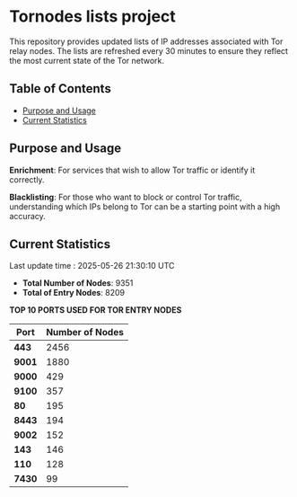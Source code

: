 # Tornodes lists project

This repository provides updated lists of IP addresses associated with Tor relay nodes. The lists are refreshed every 30 minutes to ensure they reflect the most current state of the Tor network.

## Table of Contents

- [Purpose and Usage](#purpose-and-usage)
- [Current Statistics](#current-statistics)


## Purpose and Usage

**Enrichment**: For services that wish to allow Tor traffic or identify it correctly.

**Blacklisting**: For those who want to block or control Tor traffic, understanding which IPs belong to Tor can be a starting point with a high accuracy.

## Current Statistics

Last update time : 2025-05-26 21:30:10 UTC

- **Total Number of Nodes**: 9351
- **Total of Entry Nodes**: 8209

**TOP 10 PORTS USED FOR TOR ENTRY NODES**

| **Port** | **Number of Nodes** |
|------|-----------------|
| **443**   | 2456  |
| **9001**   | 1880  |
| **9000**   | 429  |
| **9100**   | 357  |
| **80**   | 195  |
| **8443**   | 194  |
| **9002**   | 152  |
| **143**   | 146  |
| **110**   | 128  |
| **7430**   | 99  |

